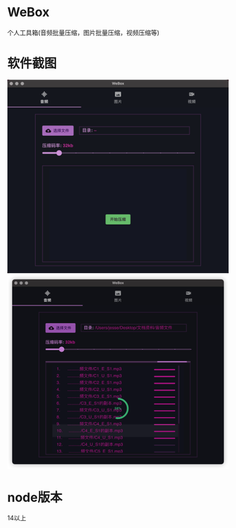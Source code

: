 # WeBox
个人工具箱(音频批量压缩，图片批量压缩，视频压缩等)

# 软件截图
![Alt text](image.png)
![Alt text](image-1.png)

# node版本
14以上